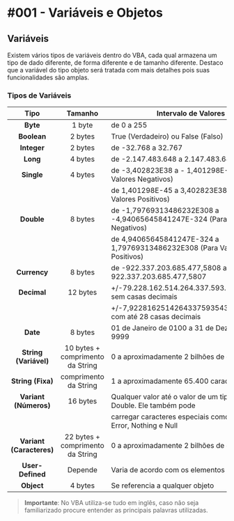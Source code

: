 # #001 - Variáveis e Objetos

## Variáveis
Existem vários tipos de variáveis dentro do VBA, cada qual armazena um tipo de dado diferente, de forma diferente e de tamanho diferente. Destaco que a variável do tipo objeto será tratada com mais detalhes pois suas funcionalidades são amplas.

### Tipos de Variáveis
| Tipo | Tamanho | Intervalo de Valores |
| :---: | :---: | --- |
| **Byte** | 1 byte | de 0 a 255 |
| **Boolean** | 2 bytes | True (Verdadeiro) ou False (Falso) |
| **Integer** | 2 bytes | de -32.768 a 32.767 |
| **Long** | 4 bytes | de -2.147.483.648 a 2.147.483.647 |
| **Single** | 4 bytes | de -3,402823E38 a - 1,401298E-45 (Para Valores Negativos) |
||| de 1,401298E-45 a 3,402823E38 (Para Valores Positivos) |
| **Double** | 8 bytes | de -1,79769313486232E308 a -4,94065645841247E-324 (Para Valores Negativos) |
|||de 4,94065645841247E-324 a 1,79769313486232E308 (Para Valores Positivos) |
| **Currency** | 8 bytes | de -922.337.203.685.477,5808 a 922.337.203.685.477,5807 |
| **Decimal** | 12 bytes | +/-79.228.162.514.264.337.593.543.950.335 sem casas decimais |
||| +/-7,9228162514264337593543950335 com até 28 casas decimais |
| **Date** | 8 bytes | 01 de Janeiro de 0100 a 31 de Dezembro de 9999 |
| **String (Variável)** | 10 bytes + comprimento da String | 0 a aproximadamente 2 bilhões de caracteres |
| **String (Fixa)** | comprimento da String | 1 a aproximadamente 65.400 caracteres |
| **Variant (Números)** | 16 bytes | Qualquer valor até o valor de um tipo de dados Double. Ele também pode |
||| carregar caracteres especiais como Empty, Error, Nothing e Null |
| **Variant (Caracteres)** | 22 bytes + comprimento da String | 0 a aproximadamente 2 bilhões de caracteres |
| **User-Defined** | Depende | Varia de acordo com os elementos |
| **Object** | 4 bytes | Se referencia a qualquer objeto |

> **Importante**: No VBA utiliza-se tudo em inglês, caso não seja familiarizado procure entender as principais palavras utilizadas.
